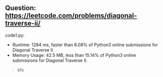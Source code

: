 ## Question: https://leetcode.com/problems/diagonal-traverse-ii/

code1.py:
* Runtime: 1284 ms, faster than 6.08% of Python3 online submissions for Diagonal Traverse II.
* Memory Usage: 42.5 MB, less than 15.14% of Python3 online submissions for Diagonal Traverse II.
> bfs